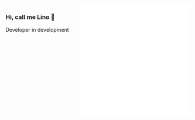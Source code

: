 <img align="right" src=".github/illustration.gif" width="300"/>

### Hi, call me Lino 👋

Developer in development


